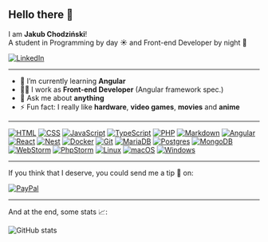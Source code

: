 ## Hello there 👋

I am **Jakub Chodziński**!<br>
A student in Programming by day ☀️ and Front-end Developer by night 🌛

[![LinkedIn](https://img.shields.io/badge/Linkedin-%230077B5.svg?logo=linkedin&logoColor=white)](https://www.linkedin.com/in/jakub-chodzinski/)

---

- 🌱 I’m currently learning **Angular**
- 🧑‍💻 I work as **Front-end Developer** (Angular framework spec.)
- 💬 Ask me about **anything**
- ⚡ Fun fact: I really like **hardware**, **video games**, **movies** and **anime**

---

[![HTML](https://img.shields.io/badge/HTML-%23E34F26.svg?logo=html5&logoColor=white)](#)
[![CSS](https://img.shields.io/badge/CSS-1572B6?logo=css3&logoColor=fff)](#)
[![JavaScript](https://img.shields.io/badge/JavaScript-F7DF1E?logo=javascript&logoColor=000)](#)
[![TypeScript](https://img.shields.io/badge/TypeScript-3178C6?logo=typescript&logoColor=fff)](#)
[![PHP](https://img.shields.io/badge/php-%23777BB4.svg?&logo=php&logoColor=white)](#)
[![Markdown](https://img.shields.io/badge/Markdown-%23000000.svg?logo=markdown&logoColor=white)](#)
[![Angular](https://img.shields.io/badge/Angular-%23DD0031.svg?logo=angular&logoColor=white)](#)
[![React](https://img.shields.io/badge/React-%2320232a.svg?logo=react&logoColor=%2361DAFB)](#)
[![Nest](https://img.shields.io/badge/Nest.js-%23E0234E.svg?logo=nestjs&logoColor=white)](#)
[![Docker](https://img.shields.io/badge/Docker-2496ED?logo=docker&logoColor=fff)](#)
[![Git](https://img.shields.io/badge/Git-F05032?logo=git&logoColor=fff)](#)
[![MariaDB](https://img.shields.io/badge/MariaDB-003545?logo=mariadb&logoColor=white)](#)
[![Postgres](https://img.shields.io/badge/Postgres-%23316192.svg?logo=postgresql&logoColor=white)](#)
[![MongoDB](https://img.shields.io/badge/MongoDB-%234ea94b.svg?logo=mongodb&logoColor=white)](#)
[![WebStorm](https://img.shields.io/badge/WebStorm-000?logo=webstorm&logoColor=fff)](#)
[![PhpStorm](https://img.shields.io/badge/PhpStorm-000?logo=phpstorm&logoColor=fff)](#)
[![Linux](https://img.shields.io/badge/Linux-FCC624?logo=linux&logoColor=black)](#)
[![macOS](https://img.shields.io/badge/macOS-000000?logo=apple&logoColor=F0F0F0)](#)
[![Windows](https://custom-icon-badges.demolab.com/badge/Windows-0078D6?logo=windows11&logoColor=white)](#)

---

If you think that I deserve, you could send me a tip 💸 on:

[![PayPal](https://img.shields.io/badge/PayPal-003087?logo=paypal&logoColor=fff)](https://paypal.me/jchodzinski) 

---

And at the end, some stats 📈:

![GitHub stats](https://github-readme-stats.vercel.app/api?username=xapixowy&show_icons=true&theme=dark)
<!--
**Xapixowy/Xapixowy** is a ✨ _special_ ✨ repository because its `README.md` (this file) appears on your GitHub profile.

Here are some ideas to get you started:

- 🔭 I’m currently working on ...
- 🌱 I’m currently learning ...
- 👯 I’m looking to collaborate on ...
- 🤔 I’m looking for help with ...
- 💬 Ask me about ...
- 📫 How to reach me: ...
- 😄 Pronouns: ...
- ⚡ Fun fact: ...
-->
